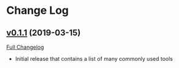 # Change Log

## [v0.1.1](https://github.com/genomics-geek/bfx-tools-wdl/tree/v0.1.0) (2019-03-15)

[Full Changelog](https://github.com/chopdgd/react-genomix/compare/develop...v0.1.0)

- Initial release that contains a list of many commonly used tools
